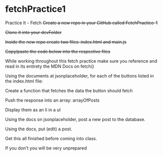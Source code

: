 # fetchPractice1

Practice It - Fetch
~~Create a new repo in your GitHub called FetchPractice-1~~

~~Clone it into your devFolder~~

~~Inside the new repo create two files: index.html and main.js~~

~~Copy/paste the code below into the respective files~~

While working throughout this fetch practice make sure you reference and read in its entirety the MDN Docs on fetch()

Using the documents at jsonplaceholder, for each of the buttons listed in the index.html file:

Create a function that fetches the data the button should fetch

Push the response into an array: arrayOfPosts

Display them as an li in a ul

Using the docs on jsonplaceholder, post a new post to the database.

Using the docs, put (edit) a post.

Get this all finished before coming into class.

If you don't you will be very unprepared